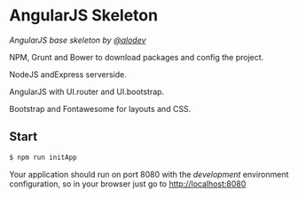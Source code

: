 # AngularJS Skeleton

*AngularJS base skeleton by [@alodev](//twitter.com/alodev)*

NPM, Grunt and Bower to download packages and config the project.

NodeJS andExpress serverside. 

AngularJS with UI.router and UI.bootstrap. 

Bootstrap and Fontawesome for layouts and CSS.

## Start

```bash
$ npm run initApp
```

Your application should run on port 8080 with the *development* environment configuration, so in your browser just go to [http://localhost:8080](http://localhost:8080)

